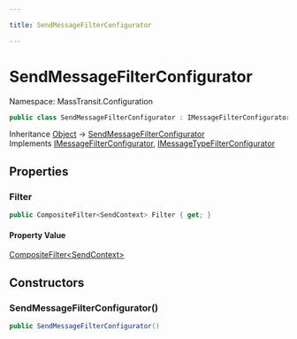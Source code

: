 ```yaml
---

title: SendMessageFilterConfigurator

---
```


# SendMessageFilterConfigurator

Namespace: MassTransit.Configuration

```csharp
public class SendMessageFilterConfigurator : IMessageFilterConfigurator, IMessageTypeFilterConfigurator
```

Inheritance [Object](https://learn.microsoft.com/en-us/dotnet/api/system.object) → [SendMessageFilterConfigurator](../masstransit-configuration/sendmessagefilterconfigurator)<br/>
Implements [IMessageFilterConfigurator](../../masstransit-abstractions/masstransit/imessagefilterconfigurator), [IMessageTypeFilterConfigurator](../../masstransit-abstractions/masstransit/imessagetypefilterconfigurator)

## Properties

### **Filter**

```csharp
public CompositeFilter<SendContext> Filter { get; }
```

#### Property Value

[CompositeFilter\<SendContext\>](../masstransit-configuration/compositefilter-1)<br/>

## Constructors

### **SendMessageFilterConfigurator()**

```csharp
public SendMessageFilterConfigurator()
```
